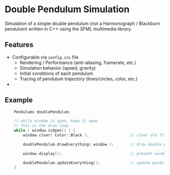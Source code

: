# Double Pendulum Simulation
Simulation of a simple double pendulum (not a Harmonograph / Blackburn 
pendulum) written in C++ using the SFML multimedia library.
## Features
* Configurable via `config.ini` file
  * Rendering / Performance (anti-aliasing, framerate, etc.)
  * Simulation behavior (speed, gravity)
  * Initial conditions of each pendulum
  * Tracing of pendulum trajectory (lines/circles, color, etc.)
*
## Example
```c++
    Pendulums doublePendulum;

    // while window is open, keep it open
    // this is the draw loop
    while ( window.isOpen() ) {
        window.clear( Color::Black );                  // clear old frame

        doublePendulum.drawEverything( window );       // draw double pendulum

        window.display();                              // present window

        doublePendulum.updateEverything();             // update pendulums
    }
```